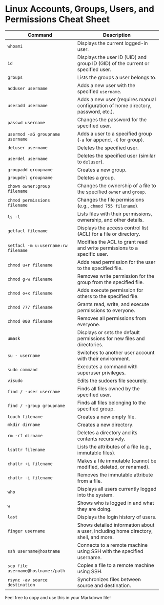 # Linux Accounts, Groups, Users, and Permissions Cheat Sheet

| **Command**                    | **Description**                                                                                  |
|---------------------------------|--------------------------------------------------------------------------------------------------|
| `whoami`                       | Displays the current logged-in user.                                                            |
| `id`                           | Displays the user ID (UID) and group ID (GID) of the current or specified user.                 |
| `groups`                       | Lists the groups a user belongs to.                                                             |
| `adduser username`             | Adds a new user with the specified `username`.                                                  |
| `useradd username`             | Adds a new user (requires manual configuration of home directory, password, etc.).              |
| `passwd username`              | Changes the password for the specified user.                                                    |
| `usermod -aG groupname username` | Adds a user to a specified group (`-a` for append, `-G` for group).                            |
| `deluser username`             | Deletes the specified user.                                                                     |
| `userdel username`             | Deletes the specified user (similar to `deluser`).                                              |
| `groupadd groupname`           | Creates a new group.                                                                            |
| `groupdel groupname`           | Deletes a group.                                                                                |
| `chown owner:group filename`   | Changes the ownership of a file to the specified `owner` and `group`.                           |
| `chmod permissions filename`   | Changes the file permissions (e.g., `chmod 755 filename`).                                      |
| `ls -l`                        | Lists files with their permissions, ownership, and other details.                               |
| `getfacl filename`             | Displays the access control list (ACL) for a file or directory.                                 |
| `setfacl -m u:username:rw filename` | Modifies the ACL to grant read and write permissions to a specific user.                   |
| `chmod u+r filename`           | Adds read permission for the user to the specified file.                                        |
| `chmod g-w filename`           | Removes write permission for the group from the specified file.                                 |
| `chmod o+x filename`           | Adds execute permission for others to the specified file.                                       |
| `chmod 777 filename`           | Grants read, write, and execute permissions to everyone.                                        |
| `chmod 000 filename`           | Removes all permissions from everyone.                                                         |
| `umask`                        | Displays or sets the default permissions for new files and directories.                        |
| `su - username`                | Switches to another user account with their environment.                                        |
| `sudo command`                 | Executes a command with superuser privileges.                                                  |
| `visudo`                       | Edits the sudoers file securely.                                                               |
| `find / -user username`        | Finds all files owned by the specified user.                                                   |
| `find / -group groupname`      | Finds all files belonging to the specified group.                                              |
| `touch filename`               | Creates a new empty file.                                                                      |
| `mkdir dirname`                | Creates a new directory.                                                                       |
| `rm -rf dirname`               | Deletes a directory and its contents recursively.                                              |
| `lsattr filename`              | Lists the attributes of a file (e.g., immutable files).                                        |
| `chattr +i filename`           | Makes a file immutable (cannot be modified, deleted, or renamed).                              |
| `chattr -i filename`           | Removes the immutable attribute from a file.                                                  |
| `who`                          | Displays all users currently logged into the system.                                           |
| `w`                            | Shows who is logged in and what they are doing.                                                |
| `last`                         | Displays the login history of users.                                                           |
| `finger username`              | Shows detailed information about a user, including home directory, shell, and more.            |
| `ssh username@hostname`        | Connects to a remote machine using SSH with the specified username.                            |
| `scp file username@hostname:/path` | Copies a file to a remote machine using SSH.                                               |
| `rsync -av source destination` | Synchronizes files between source and destination.                                             |

Feel free to copy and use this in your Markdown file!
